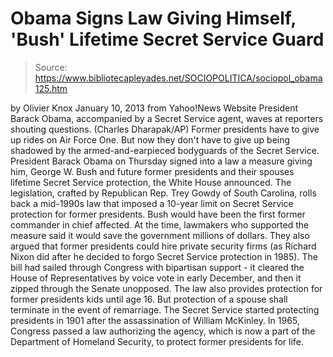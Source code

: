 # Obama Signs Law Giving Himself, 'Bush' Lifetime Secret Service Guard

> Source: https://www.bibliotecapleyades.net/SOCIOPOLITICA/sociopol_obama125.htm

by Olivier Knox
January 10, 2013
from
Yahoo!News Website
President Barack Obama,
accompanied by a Secret Service agent,
waves at reporters shouting
questions.
(Charles Dharapak/AP)
Former presidents have to give up rides on Air
Force One.
But now they don't have to give up being
shadowed by the armed-and-earpieced bodyguards of the Secret Service.
President Barack Obama on Thursday signed
into a law a measure giving him,
George W. Bush and future former presidents and their spouses
lifetime Secret Service protection, the White House announced.
The legislation, crafted by Republican Rep.
Trey Gowdy of South Carolina, rolls back a mid-1990s law that imposed a
10-year limit on Secret Service protection for former presidents. Bush would
have been the first former commander in chief affected.
At the time, lawmakers who supported the measure
said it would save the government millions of dollars. They also argued that
former presidents could hire private security firms (as Richard Nixon did
after he decided to forgo Secret Service protection in 1985).
The bill had sailed through Congress with
bipartisan support - it cleared the House of Representatives by voice vote
in early December, and then it zipped through the Senate unopposed.
The law also provides protection for former
presidents kids until age 16. But protection of a spouse shall terminate
in the event of remarriage.
The Secret Service started protecting presidents
in 1901 after the assassination of William McKinley. In 1965, Congress
passed a law authorizing the agency, which is now a part of the Department
of Homeland Security, to protect former presidents for life.
